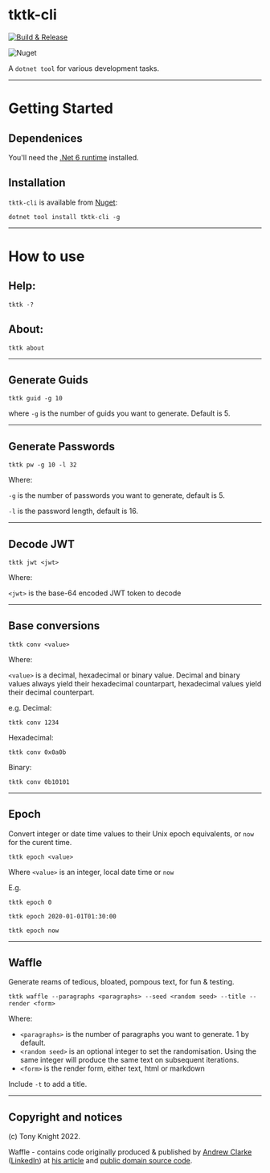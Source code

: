 # tktk-cli

[![Build & Release](https://github.com/tonycknight/tktk-cli/actions/workflows/build.yml/badge.svg)](https://github.com/tonycknight/tktk-cli/actions/workflows/build.yml)

![Nuget](https://img.shields.io/nuget/v/tktk-cli)

A `dotnet tool` for various development tasks.

---

# Getting Started

## Dependenices

You'll need the [.Net 6 runtime](https://dotnet.microsoft.com/en-us/download/dotnet/6.0) installed.

## Installation

``tktk-cli`` is available from [Nuget](https://www.nuget.org/packages/tktk-cli/):

```
dotnet tool install tktk-cli -g
```

---

# How to use

## Help:

```
tktk -?
```

## About:

```
tktk about
```

---

## Generate Guids

```
tktk guid -g 10
```

where `-g` is the number of guids you want to generate. Default is 5.

---

## Generate Passwords

```
tktk pw -g 10 -l 32
```

Where:

`-g` is the number of passwords you want to generate, default is 5.

`-l` is the password length, default is 16.

---

## Decode JWT

```
tktk jwt <jwt>
```

Where:

`<jwt>` is the base-64 encoded JWT token to decode

---

## Base conversions

```
tktk conv <value>
```

Where: 

`<value>` is a decimal, hexadecimal or binary value. Decimal and binary values always yield their hexadecimal countarpart, hexadecimal values yield their decimal counterpart.

e.g. Decimal:

```
tktk conv 1234
```

Hexadecimal:

```
tktk conv 0x0a0b
```

Binary:

```
tktk conv 0b10101
```

---

## Epoch

Convert integer or date time values to their Unix epoch equivalents, or `now` for the curent time.

```
tktk epoch <value>
```

Where `<value>` is an integer, local date time or `now`

E.g.

`tktk epoch 0`

`tktk epoch 2020-01-01T01:30:00`

`tktk epoch now`


---

## Waffle

Generate reams of tedious, bloated, pompous text, for fun & testing.

```
tktk waffle --paragraphs <paragraphs> --seed <random seed> --title --render <form>
```

Where:
* `<paragraphs>` is the number of paragraphs you want to generate. 1 by default.
* `<random seed>` is an optional integer to set the randomisation. Using the same integer will produce the same text on subsequent iterations.
* `<form>` is the render form, either text, html or markdown

Include `-t` to add a title.

---

## Copyright and notices

(c) Tony Knight 2022.

Waffle - contains code originally produced & published by [Andrew Clarke](https://www.red-gate.com/simple-talk/author/andrew-clarke/) ([LinkedIn](https://www.linkedin.com/in/andrewclarke6/))
at [his article](https://www.red-gate.com/simple-talk/development/dotnet-development/the-waffle-generator/) and [public domain source code](https://www.red-gate.com/simple-talk/wp-content/uploads/imported/465-WaffleEngine.cs.txt).

